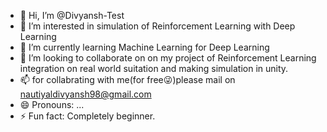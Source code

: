 - 👋 Hi, I’m @Divyansh-Test
- 👀 I’m interested in simulation of Reinforcement Learning with Deep Learning 
- 🌱 I’m currently learning Machine Learning for Deep Learning 
- 💞️ I’m looking to collaborate on on my project of Reinforcement Learning integration on real world suitation and making simulation in unity.
- 📫 for collabrating with me(for free😜)please mail on nautiyaldivyansh98@gmail.com
- 😄 Pronouns: ...
- ⚡ Fun fact: Completely beginner.

<!---
Divyansh-Test/Divyansh-Test is a ✨ special ✨ repository because its `README.md` (this file) appears on your GitHub profile.
You can click the Preview link to take a look at your changes.
--->
